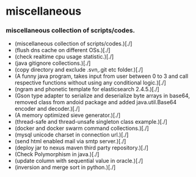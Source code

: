 # miscellaneous
### miscellaneous collection of scripts/codes.
* (miscellaneous collection of scripts/codes.)[./]
* (flush dns cache on different OSs.)[./]
* (check realtime cpu usage statistic.)[./]
* (java gitignore collections.)[./]
* (copy directory and exclude .svn,.git etc folder.)[./]
* (A funny java program, takes input from user between 0 to 3 and call respective functions without using any conditional logic.)[./]
* (ngram and phonetic template for elasticsearch 2.4.5.)[./]
* (Gson type adapter to serialize and deserialize byte arrays in base64, removed class from andoid package and added java.util.Base64 encoder and decoder.)[./]
* (A memory optimized sieve generator.)[./]
* (thread-safe and thread-unsafe singleton class example.)[./]
* (docker and docker swarm command collections.)[./]
* (mysql unicode charset in connection url.)[./]
* (send html enabled mail via smtp server.)[./]
* (deploy jar to nexus maven third party repository.)[./]
* (Check Polymorphism in java.)[./]
* (update column with sequential value in oracle.)[./]
* (inversion and merge sort in python.)[./]

